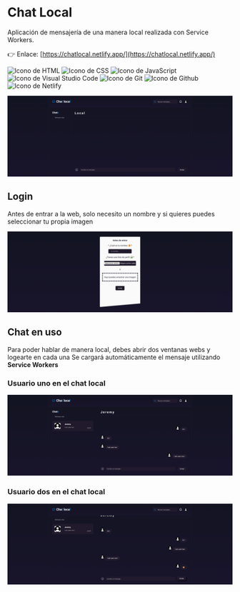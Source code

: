 # Chat Local

Aplicación de mensajería de una manera local realizada con Service Workers.

👉 Enlace: [https://chatlocal.netlify.app/](https://chatlocal.netlify.app/)  

<p align="left">
  <img src="https://img.shields.io/badge/HTML5-E34F26?style=for-the-badge&logo=html5&logoColor=white" alt="Icono de HTML">
  <img src="https://img.shields.io/badge/CSS3-1572B6?style=for-the-badge&logo=css3&logoColor=white" alt="Icono de CSS">
  <img src="https://img.shields.io/badge/JavaScript-323330?style=for-the-badge&logo=javascript&logoColor=F7DF1E" alt="Icono de JavaScript">
  <img src="https://img.shields.io/badge/Visual_Studio_Code-0078D4?style=for-the-badge&logo=visual%20studio%20code&logoColor=white" alt="Icono de Visual Studio Code">
  <img src="https://img.shields.io/badge/GIT-E44C30?style=for-the-badge&logo=git&logoColor=white" alt="Icono de Git">
  <img src="https://img.shields.io/badge/GitHub-100000?style=for-the-badge&logo=github&logoColor=white" alt="Icono de Github">
  <img src="https://img.shields.io/badge/Netlify-00C7B7?style=for-the-badge&logo=netlify&logoColor=white" alt="Icono de Netlify">
</p>

![Chat Local](./readme-images/hero.png)

## Login

Antes de entrar a la web, solo necesito un nombre y si quieres puedes seleccionar tu propia imagen

![Login de Chat Local](./readme-images/login.png)

## Chat en uso

Para poder hablar de manera local, debes abrir dos ventanas webs y logearte en cada una
Se cargará automáticamente el mensaje utilizando **Service Workers** 

### Usuario uno en el chat local

![Usuario uno en Chat Local](./readme-images/chat-user-one.png)

### Usuario dos en el chat local

![Usuario dos en Chat Local](./readme-images/chat-user-two.png)